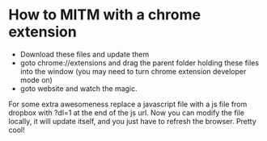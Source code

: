 # How to MITM with a chrome extension

* Download these files and update them
* goto chrome://extensions and drag the parent folder holding these files into the window (you may need to turn chrome extension developer mode on)
* goto website and watch the magic.

For some extra awesomeness replace a javascript file with a js file from dropbox with ?dl=1 at the end of the js url. Now you can modify the file locally, it will update itself, and you just have to refresh the browser. Pretty cool!